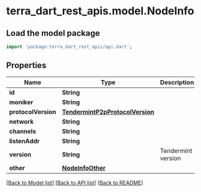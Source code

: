 # terra_dart_rest_apis.model.NodeInfo

## Load the model package
```dart
import 'package:terra_dart_rest_apis/api.dart';
```

## Properties
Name | Type | Description | Notes
------------ | ------------- | ------------- | -------------
**id** | **String** |  | [optional] 
**moniker** | **String** |  | [optional] 
**protocolVersion** | [**TendermintP2pProtocolVersion**](TendermintP2pProtocolVersion.md) |  | [optional] 
**network** | **String** |  | [optional] 
**channels** | **String** |  | [optional] 
**listenAddr** | **String** |  | [optional] 
**version** | **String** | Tendermint version | [optional] 
**other** | [**NodeInfoOther**](NodeInfoOther.md) |  | [optional] 

[[Back to Model list]](../README.md#documentation-for-models) [[Back to API list]](../README.md#documentation-for-api-endpoints) [[Back to README]](../README.md)


